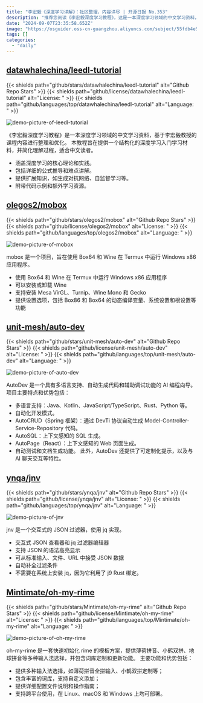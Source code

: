 ```yaml
---
title: "李宏毅《深度学习详解》：社区整理，内容详尽 | 开源日报 No.353"
description: "推荐您阅读《李宏毅深度学习教程》，这是一本深度学习领域的中文学习资料，整理和优化自李宏毅教授的课程内容，旨在提供结构化的深度学习入门学习材料，适合中文读者。内容涵盖深度学习的核心理论和实践，包括详细的公式推导和难点讲解，提供扩展知识如生成对抗网络、自监督学习等，同时附带代码示例和额外学习资源。深入浅出，是学习深度学习的绝佳选择。"
date: "2024-09-07T23:35:58.652Z"
image: "https://osguider.oss-cn-guangzhou.aliyuncs.com/subject/55fdb4e5215896991abc8ed4188eaa46.png"
tags: []
categories:
  - "daily"
---
```


## [datawhalechina/leedl-tutorial](https://github.com/datawhalechina/leedl-tutorial)

{{< shields path="github/stars/datawhalechina/leedl-tutorial" alt="Github Repo Stars" >}} {{< shields path="github/license/datawhalechina/leedl-tutorial" alt="License: " >}} {{< shields path="github/languages/top/datawhalechina/leedl-tutorial" alt="Language: " >}}

![demo-picture-of-leedl-tutorial](https://static.osguider.com/subject/github/datawhalechina/leedl-tutorial/0a7d7a8effa2cd6021d52a1251ebea12.png)

《李宏毅深度学习教程》是一本深度学习领域的中文学习资料，基于李宏毅教授的课程内容进行整理和优化。
本教程旨在提供一个结构化的深度学习入门学习材料，并简化理解过程，适合中文读者。

- 涵盖深度学习的核心理论和实践。
- 包括详细的公式推导和难点讲解。
- 提供扩展知识，如生成对抗网络、自监督学习等。
- 附带代码示例和额外学习资源。
  
## [olegos2/mobox](https://github.com/olegos2/mobox)

{{< shields path="github/stars/olegos2/mobox" alt="Github Repo Stars" >}} {{< shields path="github/license/olegos2/mobox" alt="License: " >}} {{< shields path="github/languages/top/olegos2/mobox" alt="Language: " >}}

![demo-picture-of-mobox](https://static.osguider.com/subject/github/olegos2/mobox/22f3ff743b16e2e2b5cd90dd4cec1fbf.png)

mobox 是一个项目，旨在使用 Box64 和 Wine 在 Termux 中运行 Windows x86 应用程序。

- 使用 Box64 和 Wine 在 Termux 中运行 Windows x86 应用程序
- 可以安装或卸载 Wine
- 支持安装 Mesa VirGL、Turnip、Wine Mono 和 Gecko
- 提供设置选项，包括 Box86 和 Box64 的动态编译变量、系统设置和根设置等功能
  
## [unit-mesh/auto-dev](https://github.com/unit-mesh/auto-dev)

{{< shields path="github/stars/unit-mesh/auto-dev" alt="Github Repo Stars" >}} {{< shields path="github/license/unit-mesh/auto-dev" alt="License: " >}} {{< shields path="github/languages/top/unit-mesh/auto-dev" alt="Language: " >}}

![demo-picture-of-auto-dev](https://static.osguider.com/subject/github/unit-mesh/auto-dev/7bd4eb0e95819d5296cd8e047aa75e68.svg)

AutoDev 是一个具有多语言支持、自动生成代码和辅助调试功能的 AI 编程向导。
项目主要特点和优势包括：

- 多语言支持：Java、Kotlin、JavaScript/TypeScript、Rust、Python 等。
- 自动化开发模式。
- AutoCRUD（Spring 框架）：通过 DevTi 协议自动生成 Model-Controller-Service-Repository 代码。
- AutoSQL：上下文感知的 SQL 生成。
- AutoPage（React）：上下文感知的 Web 页面生成。
- 自动测试和文档生成功能。
此外，AutoDev 还提供了可定制化提示，以及与 AI 聊天交互等特性。
  
## [ynqa/jnv](https://github.com/ynqa/jnv)

{{< shields path="github/stars/ynqa/jnv" alt="Github Repo Stars" >}} {{< shields path="github/license/ynqa/jnv" alt="License: " >}} {{< shields path="github/languages/top/ynqa/jnv" alt="Language: " >}}

![demo-picture-of-jnv](https://static.osguider.com/subject/github/ynqa/jnv/8cbf66c4ebbcf7dcdb3c942442012116.gif)

jnv 是一个交互式的 JSON 过滤器，使用 jq 实现。

- 交互式 JSON 查看器和 jq 过滤器编辑器
- 支持 JSON 的语法高亮显示
- 可从标准输入、文件、URL 中接受 JSON 数据
- 自动补全过滤条件
- 不需要在系统上安装 jq，因为它利用了 j9 Rust 绑定。
  
## [Mintimate/oh-my-rime](https://github.com/Mintimate/oh-my-rime)

{{< shields path="github/stars/Mintimate/oh-my-rime" alt="Github Repo Stars" >}} {{< shields path="github/license/Mintimate/oh-my-rime" alt="License: " >}} {{< shields path="github/languages/top/Mintimate/oh-my-rime" alt="Language: " >}}

![demo-picture-of-oh-my-rime](https://static.osguider.com/subject/github/Mintimate/oh-my-rime/5aebafe2a36047c85948dc6e5d0ae79a.webp)

oh-my-rime 是一套快速初始化 rime 的模板方案，提供薄荷拼音、小鹤双拼、地球拼音等多种输入法选择，并包含词库定制和更新功能。
主要功能和优势包括：

- 提供多种输入法选择，如薄荷拼音全拼输入、小鹤双拼定制等；
- 包含丰富的词库，支持自定义添加；
- 提供详细配置文件说明和操作指南；
- 支持跨平台使用，在 Linux、macOS 和 Windows 上均可部署。
  

